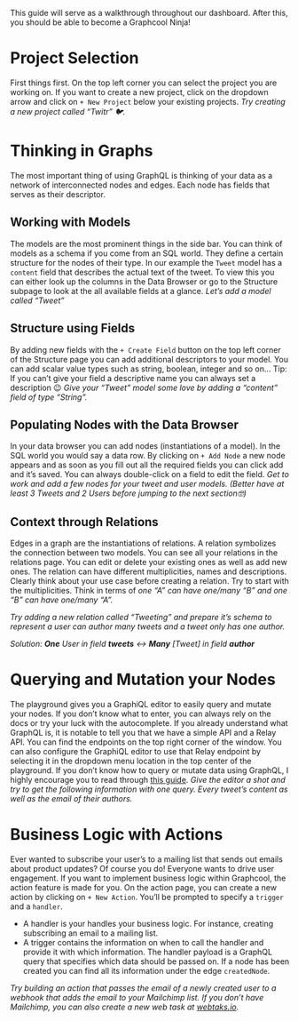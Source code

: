 This guide will serve as a walkthrough throughout our dashboard. After this, you should be able to become a Graphcool Ninja!
# Project Selection
First things first. On the top left corner you can select the project you are working on. If you want to create a new project, click on the dropdown arrow and click on `+ New Project` below your existing projects.
*Try creating a new project called “Twitr” 🐦.* 
# Thinking in Graphs
The most important thing of using GraphQL is thinking of your data as a network of interconnected nodes and edges. Each node has fields that serves as their descriptor.
## Working with Models
The models are the most prominent things in the side bar. You can think of models as a schema if you come from an SQL world. They define a certain structure for the nodes of their type. In our example the `Tweet` model has a `content` field that describes the actual text of the tweet. To view this you can either look up the columns in the Data Browser or go to the Structure subpage to look at the all available fields at a glance.
*Let’s add a model called “Tweet”*
## Structure using Fields
By adding new fields with the `+ Create Field` button on the top left corner of the Structure page you can add additional descriptors to your model. You can add scalar value types such as string, boolean, integer and so on…
Tip: If you can’t give your field a descriptive name you can always set a description 😉
*Give your “Tweet” model some love by adding a “content” field of type “String”.*
## Populating Nodes with the Data Browser
In your data browser you can add nodes (instantiations of a model). In the SQL world you would say a data row. By clicking on `+ Add Node` a new node appears and as soon as you fill out all the required fields you can click add and it’s saved. You can always double-click on a field to edit the field.
*Get to work and add a few nodes for your tweet and user models. (Better have at least 3 Tweets and 2 Users before jumping to the next section🤓)*
## Context through Relations
Edges in a graph are the instantiations of relations. A relation symbolizes the connection between two models. You can see all your relations in the relations page. You can edit or delete your existing ones as well as add new ones. The relation can have different multiplicities, names and descriptions. Clearly think about your use case before creating a relation. Try to start with the multiplicities. Think in terms of *one “A” can have one/many “B” and one “B” can have one/many “A”.*

*Try adding a new relation called “Tweeting” and prepare it’s schema to represent a user can author many tweets and a tweet only has one author.*

*Solution: __One__ User in field __tweets__ <-> __Many__ [Tweet] in field __author__*
# Querying and Mutation your Nodes
The playground gives you a GraphiQL editor to easily query and mutate your nodes. If you don’t know what to enter, you can always rely on the docs or try your luck with the autocomplete. If you already understand what GraphQL is, it is notable to tell you that we have a simple API and a Relay API. You can find the endpoints on the top right corner of the window. You can also configure the GraphiQL editor to use that Relay endpoint by selecting it in the dropdown menu location in the top center of the playground.
If you don’t know how to query or mutate data using GraphQL, I highly encourage you to read through [this guide](www.example.com).
*Give the editor a shot and try to get the following information with one query. Every tweet’s content as well as the email of their authors.*

# Business Logic with Actions
Ever wanted to subscribe your user’s to a mailing list that sends out emails about product updates? Of course you do! Everyone wants to drive user engagement. If you want to implement business logic within Graphcool, the action feature is made for you. On the action page, you can create a new action by clicking on `+ New Action`. You’ll be prompted to specify a `trigger` and a `handler`. 
- A handler is your handles your business logic. For instance, creating subscribing an email to a mailing list. 
- A trigger contains the information on when to call the handler and provide it with which information. 
The handler payload is a GraphQL query that specifies which data should be passed on. If a node has been created you can find all its information under the edge `createdNode`.

*Try building an action that passes the email of a newly created user to a webhook that adds the email to your Mailchimp list. If you don’t have Mailchimp, you can also create a new web task at [webtaks.io](www.webtask.io).*
